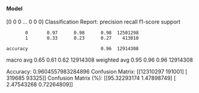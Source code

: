 #### Model
[0 0 0 ... 0 0 0]
Classification Report:
              precision    recall  f1-score   support

           0       0.97      0.98      0.98  12501298
           1       0.33      0.23      0.27    413010

    accuracy                           0.96  12914308
   macro avg       0.65      0.61      0.62  12914308
weighted avg       0.95      0.96      0.96  12914308

Accuracy: 0.9604557983284896
Confusion Matrix:
[[12310297   191001]
 [  319685    93325]]
Confusion Matrix (%):
[[95.32293174  1.47898749]
 [ 2.47543268  0.72264809]]
